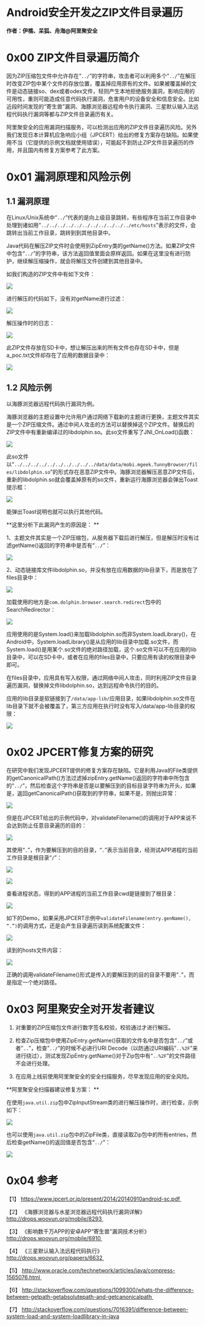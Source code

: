 # Android安全开发之ZIP文件目录遍历

**作者：伊樵、呆狐、舟海@阿里聚安全**

0x00 ZIP文件目录遍历简介
=====

因为ZIP压缩包文件中允许存在“`../`”的字符串，攻击者可以利用多个“`../`”在解压时改变ZIP包中某个文件的存放位置，覆盖掉应用原有的文件。如果被覆盖掉的文件是动态链接so、dex或者odex文件，轻则产生本地拒绝服务漏洞，影响应用的可用性，重则可能造成任意代码执行漏洞，危害用户的设备安全和信息安全。比如近段时间发现的“寄生兽”漏洞、海豚浏览器远程命令执行漏洞、三星默认输入法远程代码执行漏洞等都与ZIP文件目录遍历有关。

阿里聚安全的应用漏洞扫描服务，可以检测出应用的ZIP文件目录遍历风险。另外我们发现日本计算机应急响应小组（JPCERT）给出的修复方案存在缺陷。如果使用不当（它提供的示例文档就使用错误），可能起不到防止ZIP文件目录遍历的作用，并且国内有修复方案参考了此方案。

0x01 漏洞原理和风险示例
=====

1.1 漏洞原理
--------

在Linux/Unix系统中“`../`”代表的是向上级目录跳转，有些程序在当前工作目录中处理到诸如用“`../../../../../../../../../../../etc/hosts`”表示的文件，会跳转出当前工作目录，跳转到到其他目录中。 

Java代码在解压ZIP文件时会使用到ZipEntry类的getName()方法。如果ZIP文件中包含“`../`”的字符串，该方法返回值里面会原样返回。如果在这里没有进行防护，继续解压缩操作，就会将解压文件创建到其他目录中。

如我们构造的ZIP文件中有如下文件：

![](http://drops.javaweb.org/uploads/images/1664558c1519fbc18305593cdb4136b69ea2113e.jpg)

进行解压的代码如下，没有对getName进行过滤：

![](http://drops.javaweb.org/uploads/images/e4b702244ff179d98bf0d14d62c192409484a9a1.jpg)

解压操作时的日志：

![](http://drops.javaweb.org/uploads/images/c2105723513e08f9021e7f01e01e3d3a9098568a.jpg)

此ZIP文件存放在SD卡中，想让解压出来的所有文件也存在SD卡中，但是a_poc.txt文件却存在了应用的数据目录中：

![](http://drops.javaweb.org/uploads/images/814179212a46e4666f51fb999cffa31d98857b8d.jpg)

1.2 风险示例
--------

以海豚浏览器远程代码执行漏洞为例。 

海豚浏览器的主题设置中允许用户通过网络下载新的主题进行更换，主题文件其实是一个ZIP压缩文件。通过中间人攻击的方法可以替换掉这个ZIP文件。替换后的ZIP文件中有重新编译过的libdolphin.so。此so文件重写了JNI_OnLoad()函数：

![](http://drops.javaweb.org/uploads/images/b5007c67e4986913e7b52aa43af698229273b626.jpg)

此so文件以“`../../../../../../../../../../data/data/mobi.mgeek.TunnyBrowser/files/libdolphin.so`”的形式存在恶意ZIP文件中。海豚浏览器解压恶意ZIP文件后，重新的libdolphin.so就会覆盖掉原有的so文件，重新运行海豚浏览器会弹出Toast提示框：

![](http://drops.javaweb.org/uploads/images/6d3f36af454b26a97684c514d46ce5418cf079d1.jpg)

能弹出Toast说明也就可以执行其他代码。

**这里分析下此漏洞产生的原因是： **

1、主题文件其实是一个ZIP压缩包，从服务器下载后进行解压，但是解压时没有过滤getName()返回的字符串中是否有“`../`”：

![](http://drops.javaweb.org/uploads/images/3d37807aebe026fcf2947514bd704b694045d438.jpg)

2、动态链接库文件libdolphin.so，并没有放在应用数据的lib目录下，而是放在了files目录中：

![](http://drops.javaweb.org/uploads/images/45b78a8367e8ae923a7e8b76a1257960286d0a00.jpg)

加载使用的地方是`com.dolphin.browser.search.redirect`包中的SearchRedirector：

![](http://drops.javaweb.org/uploads/images/02179ebfac55f9ef552d831711da73439c8fcfd7.jpg)

应用使用的是System.load()来加载libdolphin.so而非System.loadLibrary()，在Android中，System.loadLibrary()是从应用的lib目录中加载.so文件，而System.load()是用某个.so文件的绝对路径加载，这个.so文件可以不在应用的lib目录中，可以在SD卡中，或者在应用的files目录中，只要应用有读的权限目录中即可。

在files目录中，应用具有写入权限，通过网络中间人攻击，同时利用ZIP文件目录遍历漏洞，替换掉文件libdolphin.so，达到远程命令执行的目的。

应用的lib目录是软链接到了`/data/app-lib/`应用目录，如果libdolphin.so文件在lib目录下就不会被覆盖了，第三方应用在执行时没有写入/data/app-lib目录的权限：

![](http://drops.javaweb.org/uploads/images/49d0a54e144e3fb57c1aeb34b59c164f95b718ac.jpg)

0x02 JPCERT修复方案的研究
=====

在研究中我们发现JPCERT提供的修复方案存在缺陷。它是利用Java的File类提供的getCanonicalPath()方法过滤掉zipEntry.getName()返回的字符串中所包含的“`../`”，然后检查这个字符串是否是以要解压到的目标目录字符串为开头，如果是，返回getCanonicalPath()获取到的字符串，如果不是，则抛出异常：

![](http://drops.javaweb.org/uploads/images/ef816ba4bf8750969b69e8cad0cbb07e67d6d5ed.jpg)

但是在JPCERT给出的示例代码中，对validateFilename()的调用对于APP来说不会达到防止任意目录遍历的目的：

![](http://drops.javaweb.org/uploads/images/bb5a6f2a024abee3423a43407d73398140c9119f.jpg)

其使用“`.`”，作为要解压到的目的目录，“`.`”表示当前目录，经测试APP进程的当前工作目录是根目录“`/`”：

![](http://drops.javaweb.org/uploads/images/b73bca9bda975ad17d4b1b78f80a2133b37c49ef.jpg)

![](http://drops.javaweb.org/uploads/images/466fecd43aee1a60a147ca77179821c6f186e81f.jpg)

查看进程状态，得到的APP进程的当前工作目录cwd是链接到了根目录：

![](http://drops.javaweb.org/uploads/images/9a77a88a9725de86bce390e55f80db8a845160fb.jpg)

如下的Demo，如果采用JPCERT示例中`validateFilename(entry.genName(), “.”)`的调用方式，还是会产生目录遍历读到系统配置文件：

![](http://drops.javaweb.org/uploads/images/a9aef9bde76726a6a9bb33e65c539aa225298632.jpg)

读到的hosts文件内容：

![](http://drops.javaweb.org/uploads/images/69e744324eef5efa476a427bfa87e788e48de131.jpg)

正确的调用validateFilename()形式是传入的要解压到的目的目录不要用“`.`”，而是指定一个绝对路径。

0x03 阿里聚安全对开发者建议
=====

1.  对重要的ZIP压缩包文件进行数字签名校验，校验通过才进行解压。 
    
2.  检查Zip压缩包中使用ZipEntry.getName()获取的文件名中是否包含”`../`”或者”`..`”，检查”`../`”的时候不必进行URI Decode（以防通过URI编码”`..%2F`”来进行绕过），测试发现ZipEntry.getName()对于Zip包中有“`..%2F`”的文件路径不会进行处理。 
    
3.  在应用上线前使用阿里聚安全的安全扫描服务，尽早发现应用的安全风险。
    

**阿里聚安全扫描器建议修复方案： **

在使用`java.util.zip`包中ZipInputStream类的进行解压操作时，进行检查，示例如下：

![](http://drops.javaweb.org/uploads/images/a0d7a74bc5d458a537023e61f25a2e26a30dd8d6.jpg)

也可以使用`java.util.zip`包中的ZipFile类，直接读取Zip包中的所有entries，然后检查getName()的返回值是否包含“`../`”：

![](http://drops.javaweb.org/uploads/images/2bd8c37219abacba69b0f00591b89d63be217c55.jpg)

0x04 参考
=====

【1】 https://www.jpcert.or.jp/present/2014/20140910android-sc.pdf 

【2】 《海豚浏览器与水星浏览器远程代码执行漏洞详解》http://drops.wooyun.org/mobile/8293 

【3】 《影响数千万APP的安卓APP“寄生兽”漏洞技术分析》http://drops.wooyun.org/mobile/6910 

【4】 《三星默认输入法远程代码执行》http://drops.wooyun.org/papers/6632 

【5】 http://www.oracle.com/technetwork/articles/java/compress-1565076.html 

【6】 http://stackoverflow.com/questions/1099300/whats-the-difference-between-getpath-getabsolutepath-and-getcanonicalpath 

【7】 http://stackoverflow.com/questions/7016391/difference-between-system-load-and-system-loadlibrary-in-java